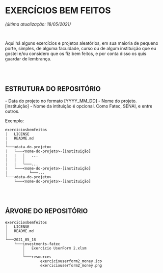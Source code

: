 # EXERCÍCIOS BEM FEITOS
*(última atualização: 18/05/2021)*

<br>

Aqui há alguns exercícios e projetos aleatórios, em sua maioria de pequeno porte, simples, de alguma faculdade, curso ou de algum instituição que eu gostei e/ou considero que os fiz bem feitos, e por conta disso os quis guardar de lembrança.

<br>
<br>

## ESTRUTURA DO REPOSITÓRIO

<data-do-projeto> - Data do projeto no formato [YYYY_MM_DD]
<nome-do-projeto> - Nome do projeto.
[instituição] - Nome da intituição é opcional. Como Fatec, SENAI, e entre outros.

Exemplo:
```        
exerciciosbemfeitos
|   LICENSE
|   README.md
|
└───<data-do-projeto>
|   └───<nome-do-projeto>-[instituição]
|   |   │   ...
|   |   │
|   |   └───...
|   └───<nome-do-projeto>-[instituição]
|          └───...
└───<data-do-projeto>
    └───<nome-do-projeto>-[instituição]
```

<br>
<br>

## ÁRVORE DO REPOSITÓRIO

```
exerciciosbemfeitos
│   LICENSE
│   README.md
│
└───2021_05_18
    └───investments-fatec
        │   Exercicio UserForm 2.xlsm
        │
        └───resources
                exerciciouserform2_money.ico
                exerciciouserform2_money.png
```
